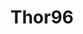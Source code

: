 ---
title: Thor96
layout: ai-product
permalink: /product/thor96/ai/
shortname: thor96
description: |-
    The Thor96 Board is a single-board computer powered by the NXP i.MX 8M SoC, incorporating a quad-core 64-bit Arm-A53, dedicated GPU and VPU, 4K support, Wi-Fi, Bluetooth® wireless technology and a wide range of I/O. The iMX 8M SoC is a feature-rich system containing a quad-core, 64-bit Arm A53 processor, Vulkan GPU with four shader cores and VPU capable of decoding 4K video at 60 fps. These features alone make the Thor96 board highly capable in a wide range of applications involving video and high processor requirements, including robotics, local AI systems, monitoring and drones.
keywords: |-
    imx8M, etnaviv, nxp, vulkan, gpu, zigbee, iot, multimedia
    
product_short_desc: " "
sticky_tab_bar:
    - title: Thor96
      url: /product/thor96/
    - title: AI
      active: true
      url: /product/thor96/ai/
    - title: Getting Started
      url: /documentation/consumer/thor96/getting-started/
    - title: Documentation
      url: /documentation/consumer/thor96/
header-image: thor96-sd-front.jpg
footer-image: thor96-sd-back.jpg
product_specification: ce
verticals:
    - title: Voice AI
      description: >-
          The Thor96 supports low latency digital audio to multiple microphone arrays and speakers using A2B® technology by Analog Devices. Running both power and multi-channel digital audio over a single unshielded twisted pair of cables reduces weight, cost and complexity while enabling advanced voice recognition and active noise cancelation applications.
    - title: Smart Cities
      description: >-
          While Wi-Fi and Ethernet are now commonplace in single-board computers, the Thor96 takes the lead with the Cypress’ WICED Wi-Fi + Bluetooth® combos solution which integrates IEEE 802.11a/b/g/n/ac WLAN and Bluetooth® in a single-chip solution to enable small-form-factor IoT designs, 1,000-Mbps Ethernet support, CAN bus, Zigbee, Thread, and a debug UART port. Along with the wide range of communication ports.
    - title: Robotics
      description: >-
          The iMX 8M SoC integrates a secondary generic Arm Cortex-M4 that can run firmware when in low-power mode as well as for real-time processing of I/O. Unlike other competitor single-board computers, the Thor96 can process I/O at a superior speed without affecting normal operation or performance.

call-to-action: Platform to build for Deep Learning / Smart Cities / Robotics
secondary-verticals:
    - title: Software
      list:
        - title: Getting Started Guide
          url: https://www.96boards.org/documentation/consumer/thor96/getting-started/
        - title: Documentation
          url: https://www.96boards.org/documentation/consumer/thor96/
    - title: Hardware
      list:
        - title: Computing
        - title: Controller
        - title: Accelerators
        - title: Sensors
    - title: Stacks
      list:
        - title: Tensorflow
          url: https://www.tensorflow.org/
        - title: OpenCV
          url: https://opencv.org/
        - title: Caffe
          url: http://caffe.berkeleyvision.org/
demos: ""
documentation:
    - title: Hardware user guide
      url: https://www.96boards.org/documentation/consumer/thor96/hardware-docs/
    - title: Board schematics
      url: https://www.96boards.org/documentation/consumer/thor96/hardware-docs/
whats-in-the-box:
    - Thor96 board
buy-now: 
    title: Buy Now
    url: https://www.96boards.org/product/thor96/
---